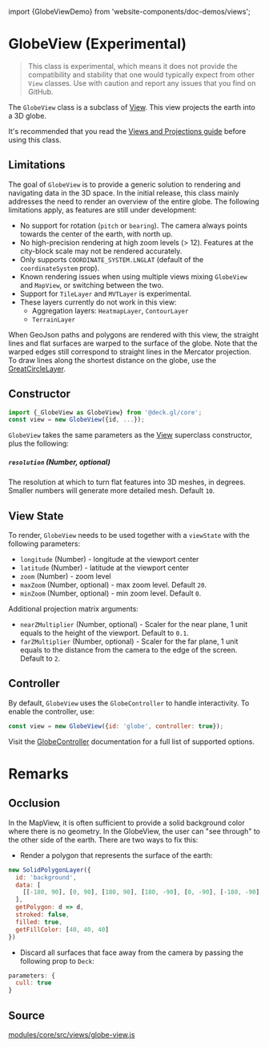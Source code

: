 import {GlobeViewDemo} from 'website-components/doc-demos/views';

<GlobeViewDemo />

# GlobeView (Experimental)

> This class is experimental, which means it does not provide the compatibility and stability that one would typically expect from other `View` classes. Use with caution and report any issues that you find on GitHub.

The `GlobeView` class is a subclass of [View](/docs/api-reference/core/view.md). This view projects the earth into a 3D globe.

It's recommended that you read the [Views and Projections guide](/docs/developer-guide/views.md) before using this class.

## Limitations

The goal of `GlobeView` is to provide a generic solution to rendering and navigating data in the 3D space.
In the initial release, this class mainly addresses the need to render an overview of the entire globe. The following limitations apply, as features are still under development: 

- No support for rotation (`pitch` or `bearing`). The camera always points towards the center of the earth, with north up.
- No high-precision rendering at high zoom levels (> 12). Features at the city-block scale may not be rendered accurately.
- Only supports `COORDINATE_SYSTEM.LNGLAT` (default of the `coordinateSystem` prop).
- Known rendering issues when using multiple views mixing `GlobeView` and `MapView`, or switching between the two.
- Support for `TileLayer` and `MVTLayer` is experimental.
- These layers currently do not work in this view:
  + Aggregation layers: `HeatmapLayer`, `ContourLayer`
  + `TerrainLayer`

When GeoJson paths and polygons are rendered with this view, the straight lines and flat surfaces are warped to the surface of the globe. Note that the warped edges still correspond to straight lines in the Mercator projection. To draw lines along the shortest distance on the globe, use the [GreatCircleLayer](/docs/api-reference/geo-layers/great-circle-layer.md).


## Constructor

```js
import {_GlobeView as GlobeView} from '@deck.gl/core';
const view = new GlobeView({id, ...});
```

`GlobeView` takes the same parameters as the [View](/docs/api-reference/core/view.md) superclass constructor, plus the following:

##### `resolution` (Number, optional)

The resolution at which to turn flat features into 3D meshes, in degrees. Smaller numbers will generate more detailed mesh. Default `10`.


## View State

To render, `GlobeView` needs to be used together with a `viewState` with the following parameters:

- `longitude` (Number) - longitude at the viewport center
- `latitude` (Number) - latitude at the viewport center
- `zoom` (Number) - zoom level
- `maxZoom` (Number, optional) - max zoom level. Default `20`.
- `minZoom` (Number, optional) - min zoom level. Default `0`.

Additional projection matrix arguments:

+ `nearZMultiplier` (Number, optional) - Scaler for the near plane, 1 unit equals to the height of the viewport. Default to `0.1`.
+ `farZMultiplier` (Number, optional) - Scaler for the far plane, 1 unit equals to the distance from the camera to the edge of the screen. Default to `2`.

## Controller

By default, `GlobeView` uses the `GlobeController` to handle interactivity. To enable the controller, use:

```js
const view = new GlobeView({id: 'globe', controller: true});
```

Visit the [GlobeController](/docs/api-reference/core/globe-controller.md) documentation for a full list of supported options.


# Remarks

## Occlusion

In the MapView, it is often sufficient to provide a solid background color where there is no geometry. In the GlobeView, the user can "see through" to the other side of the earth. There are two ways to fix this:

- Render a polygon that represents the surface of the earth:

```js
new SolidPolygonLayer({
  id: 'background',
  data: [
    [[-180, 90], [0, 90], [180, 90], [180, -90], [0, -90], [-180, -90]]
  ],
  getPolygon: d => d,
  stroked: false,
  filled: true,
  getFillColor: [40, 40, 40]
})
```

- Discard all surfaces that face away from the camera by passing the following prop to `Deck`:

```js
parameters: {
  cull: true
}
```



## Source

[modules/core/src/views/globe-view.js](https://github.com/visgl/deck.gl/blob/master/modules/core/src/views/globe-view.js)
